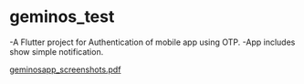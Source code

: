 # geminos_test

-A  Flutter project for Authentication of mobile app using OTP.
-App includes show simple notification.


[geminosapp_screenshots.pdf](https://github.com/HudaLatheef/geminos_test/files/8810657/geminosapp_screenshots.pdf)
